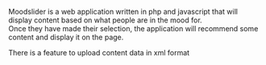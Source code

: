 Moodslider is a web application written in php and javascript that will display content based on what people are in the mood for.  
Once they have made their selection, the application will recommend some content and display it on the page.

There is a feature to upload content data in xml format

